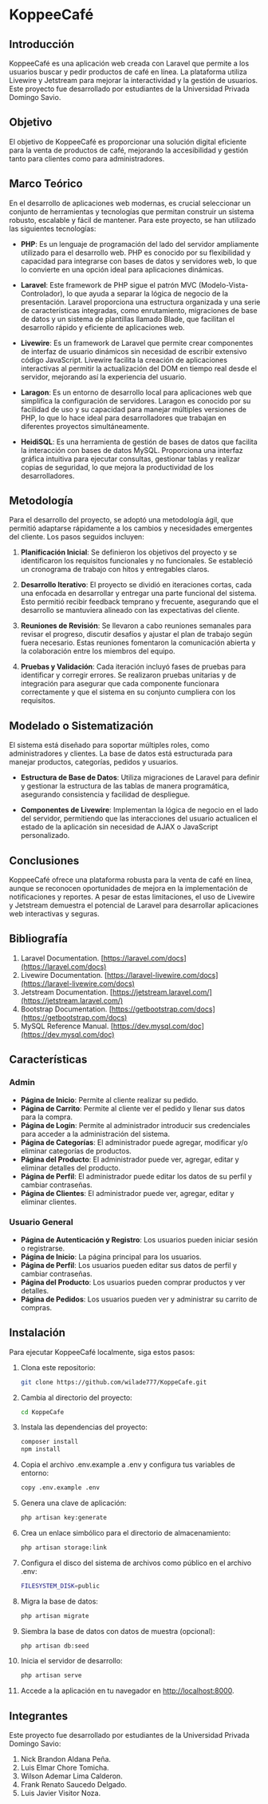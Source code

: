 # KoppeeCafé

## Introducción

KoppeeCafé es una aplicación web creada con Laravel que permite a los usuarios buscar y pedir productos de café en línea. La plataforma utiliza Livewire y Jetstream para mejorar la interactividad y la gestión de usuarios. Este proyecto fue desarrollado por estudiantes de la Universidad Privada Domingo Savio.

## Objetivo

El objetivo de KoppeeCafé es proporcionar una solución digital eficiente para la venta de productos de café, mejorando la accesibilidad y gestión tanto para clientes como para administradores.

## Marco Teórico

En el desarrollo de aplicaciones web modernas, es crucial seleccionar un conjunto de herramientas y tecnologías que permitan construir un sistema robusto, escalable y fácil de mantener. Para este proyecto, se han utilizado las siguientes tecnologías:

- **PHP**: Es un lenguaje de programación del lado del servidor ampliamente utilizado para el desarrollo web. PHP es conocido por su flexibilidad y capacidad para integrarse con bases de datos y servidores web, lo que lo convierte en una opción ideal para aplicaciones dinámicas.

- **Laravel**: Este framework de PHP sigue el patrón MVC (Modelo-Vista-Controlador), lo que ayuda a separar la lógica de negocio de la presentación. Laravel proporciona una estructura organizada y una serie de características integradas, como enrutamiento, migraciones de base de datos y un sistema de plantillas llamado Blade, que facilitan el desarrollo rápido y eficiente de aplicaciones web.

- **Livewire**: Es un framework de Laravel que permite crear componentes de interfaz de usuario dinámicos sin necesidad de escribir extensivo código JavaScript. Livewire facilita la creación de aplicaciones interactivas al permitir la actualización del DOM en tiempo real desde el servidor, mejorando así la experiencia del usuario.

- **Laragon**: Es un entorno de desarrollo local para aplicaciones web que simplifica la configuración de servidores. Laragon es conocido por su facilidad de uso y su capacidad para manejar múltiples versiones de PHP, lo que lo hace ideal para desarrolladores que trabajan en diferentes proyectos simultáneamente.

- **HeidiSQL**: Es una herramienta de gestión de bases de datos que facilita la interacción con bases de datos MySQL. Proporciona una interfaz gráfica intuitiva para ejecutar consultas, gestionar tablas y realizar copias de seguridad, lo que mejora la productividad de los desarrolladores.

## Metodología

Para el desarrollo del proyecto, se adoptó una metodología ágil, que permitió adaptarse rápidamente a los cambios y necesidades emergentes del cliente. Los pasos seguidos incluyen:

1. **Planificación Inicial**: Se definieron los objetivos del proyecto y se identificaron los requisitos funcionales y no funcionales. Se estableció un cronograma de trabajo con hitos y entregables claros.

2. **Desarrollo Iterativo**: El proyecto se dividió en iteraciones cortas, cada una enfocada en desarrollar y entregar una parte funcional del sistema. Esto permitió recibir feedback temprano y frecuente, asegurando que el desarrollo se mantuviera alineado con las expectativas del cliente.

3. **Reuniones de Revisión**: Se llevaron a cabo reuniones semanales para revisar el progreso, discutir desafíos y ajustar el plan de trabajo según fuera necesario. Estas reuniones fomentaron la comunicación abierta y la colaboración entre los miembros del equipo.

4. **Pruebas y Validación**: Cada iteración incluyó fases de pruebas para identificar y corregir errores. Se realizaron pruebas unitarias y de integración para asegurar que cada componente funcionara correctamente y que el sistema en su conjunto cumpliera con los requisitos.

## Modelado o Sistematización

El sistema está diseñado para soportar múltiples roles, como administradores y clientes. La base de datos está estructurada para manejar productos, categorías, pedidos y usuarios.

- **Estructura de Base de Datos**: Utiliza migraciones de Laravel para definir y gestionar la estructura de las tablas de manera programática, asegurando consistencia y facilidad de despliegue.

- **Componentes de Livewire**: Implementan la lógica de negocio en el lado del servidor, permitiendo que las interacciones del usuario actualicen el estado de la aplicación sin necesidad de AJAX o JavaScript personalizado.

## Conclusiones

KoppeeCafé ofrece una plataforma robusta para la venta de café en línea, aunque se reconocen oportunidades de mejora en la implementación de notificaciones y reportes. A pesar de estas limitaciones, el uso de Livewire y Jetstream demuestra el potencial de Laravel para desarrollar aplicaciones web interactivas y seguras.

## Bibliografía

1. Laravel Documentation. [https://laravel.com/docs](https://laravel.com/docs)
2. Livewire Documentation. [https://laravel-livewire.com/docs](https://laravel-livewire.com/docs)
3. Jetstream Documentation. [https://jetstream.laravel.com/](https://jetstream.laravel.com/)
4. Bootstrap Documentation. [https://getbootstrap.com/docs](https://getbootstrap.com/docs)
5. MySQL Reference Manual. [https://dev.mysql.com/doc](https://dev.mysql.com/doc)

## Características

### Admin

- **Página de Inicio**: Permite al cliente realizar su pedido.
- **Página de Carrito**: Permite al cliente ver el pedido y llenar sus datos para la compra.
- **Página de Login**: Permite al administrador introducir sus credenciales para acceder a la administración del sistema.
- **Página de Categorías**: El administrador puede agregar, modificar y/o eliminar categorías de productos.
- **Página del Producto**: El administrador puede ver, agregar, editar y eliminar detalles del producto.
- **Página de Perfil**: El administrador puede editar los datos de su perfil y cambiar contraseñas.
- **Página de Clientes**: El administrador puede ver, agregar, editar y eliminar clientes.

### Usuario General

- **Página de Autenticación y Registro**: Los usuarios pueden iniciar sesión o registrarse.
- **Página de Inicio**: La página principal para los usuarios.
- **Página de Perfil**: Los usuarios pueden editar sus datos de perfil y cambiar contraseñas.
- **Página del Producto**: Los usuarios pueden comprar productos y ver detalles.
- **Página de Pedidos**: Los usuarios pueden ver y administrar su carrito de compras.

## Instalación

Para ejecutar KoppeeCafé localmente, siga estos pasos:

1. Clona este repositorio:
   ```bash
   git clone https://github.com/wilade777/KoppeCafe.git
   ```
2. Cambia al directorio del proyecto:
   ```bash
   cd KoppeCafe
   ```
3. Instala las dependencias del proyecto:
   ```bash
   composer install
   npm install
   ```
4. Copia el archivo .env.example a .env y configura tus variables de entorno:
   ```bash
   copy .env.example .env
   ```
5. Genera una clave de aplicación:
   ```bash
   php artisan key:generate
   ```
6. Crea un enlace simbólico para el directorio de almacenamiento:
   ```bash
   php artisan storage:link
   ```
7. Configura el disco del sistema de archivos como público en el archivo .env:
   ```bash
   FILESYSTEM_DISK=public
   ```
8. Migra la base de datos:
   ```bash
   php artisan migrate
   ```
9. Siembra la base de datos con datos de muestra (opcional):
   ```bash
   php artisan db:seed
   ```
10. Inicia el servidor de desarrollo:
    ```bash
    php artisan serve
    ```
11. Accede a la aplicación en tu navegador en [http://localhost:8000](http://localhost:8000).

## Integrantes

Este proyecto fue desarrollado por estudiantes de la Universidad Privada Domingo Savio:

1. Nick Brandon Aldana Peña.
2. Luis Elmar Chore Tomicha.
3. Wilson Ademar Lima Calderon.
4. Frank Renato Saucedo Delgado.
5. Luis Javier Visitor Noza.
